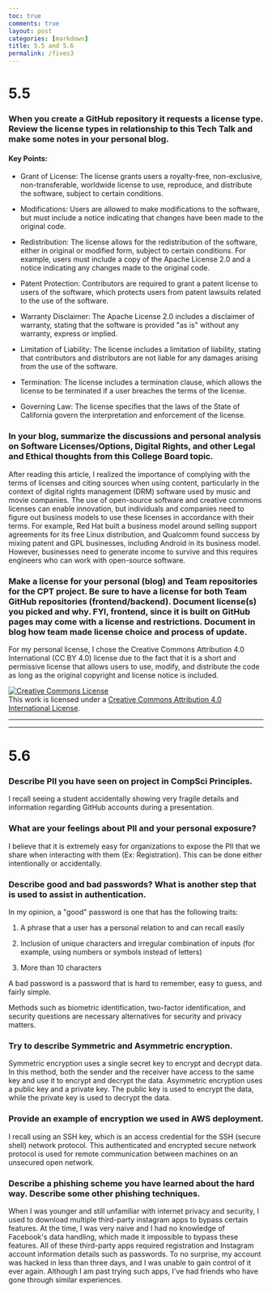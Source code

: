 ```yaml
---
toc: true
comments: true
layout: post
categories: [markdown]
title: 5.5 and 5.6
permalink: /fives3
---
```


# 5.5

### When you create a GitHub repository it requests a license type. Review the license types in relationship to this Tech Talk and make some notes in your personal blog.

#### Key Points:

- Grant of License: The license grants users a royalty-free, non-exclusive, non-transferable, worldwide license to use, reproduce, and distribute the software, subject to certain conditions.

- Modifications: Users are allowed to make modifications to the software, but must include a notice indicating that changes have been made to the original code.

- Redistribution: The license allows for the redistribution of the software, either in original or modified form, subject to certain conditions. For example, users must include a copy of the Apache License 2.0 and a notice indicating any changes made to the original code.

- Patent Protection: Contributors are required to grant a patent license to users of the software, which protects users from patent lawsuits related to the use of the software.

- Warranty Disclaimer: The Apache License 2.0 includes a disclaimer of warranty, stating that the software is provided "as is" without any warranty, express or implied.

- Limitation of Liability: The license includes a limitation of liability, stating that contributors and distributors are not liable for any damages arising from the use of the software.

- Termination: The license includes a termination clause, which allows the license to be terminated if a user breaches the terms of the license.

- Governing Law: The license specifies that the laws of the State of California govern the interpretation and enforcement of the license.

### In your blog, summarize the discussions and personal analysis on Software Licenses/Options, Digital Rights, and other Legal and Ethical thoughts from this College Board topic.

After reading this article, I realized the importance of complying with the terms of licenses and citing sources when using content, particularly in the context of digital rights management (DRM) software used by music and movie companies. The use of open-source software and creative commons licenses can enable innovation, but individuals and companies need to figure out business models to use these licenses in accordance with their terms. For example, Red Hat built a business model around selling support agreements for its free Linux distribution, and Qualcomm found success by mixing patent and GPL businesses, including Android in its business model. However, businesses need to generate income to survive and this requires engineers who can work with open-source software.

### Make a license for your personal (blog) and Team repositories for the CPT project. Be sure to have a license for both Team GitHub repositories (frontend/backend). Document license(s) you picked and why. FYI, frontend, since it is built on GitHub pages may come with a license and restrictions. Document in blog how team made license choice and process of update.

For my personal license, I chose the Creative Commons Attribution 4.0 International (CC BY 4.0) license due to the fact that it is a short and permissive license that allows users to use, modify, and distribute the code as long as the original copyright and license notice is included. 

<a rel="license" href="http://creativecommons.org/licenses/by/4.0/"><img alt="Creative Commons License" style="border-width:0" src="https://i.creativecommons.org/l/by/4.0/88x31.png" /></a><br />This work is licensed under a <a rel="license" href="http://creativecommons.org/licenses/by/4.0/">Creative Commons Attribution 4.0 International License</a>.

---
---

# 5.6

### Describe PII you have seen on project in CompSci Principles.

I recall seeing a student accidentally showing very fragile details and information regarding GitHub accounts during a presentation.

### What are your feelings about PII and your personal exposure?

I believe that it is extremely easy for organizations to expose the PII that we share when interacting with them (Ex: Registration). This can be done either intentionally or accidentally.

### Describe good and bad passwords? What is another step that is used to assist in authentication.

In my opinion, a "good" password is one that has the following traits: 

1. A phrase that a user has a personal relation to and can recall easily

2. Inclusion of unique characters and irregular combination of inputs (for example, using numbers or symbols instead of letters)

3. More than 10 characters

A bad password is a password that is hard to remember, easy to guess, and fairly simple.

Methods such as biometric identification, two-factor identification, and security questions are necessary alternatives for security and privacy matters.

### Try to describe Symmetric and Asymmetric encryption.

Symmetric encryption uses a single secret key to encrypt and decrypt data. In this method, both the sender and the receiver have access to the same key and use it to encrypt and decrypt the data. Asymmetric encryption uses a public key and a private key. The public key is used to encrypt the data, while the private key is used to decrypt the data.

### Provide an example of encryption we used in AWS deployment.

I recall using an SSH key, which is an access credential for the SSH (secure shell) network protocol. This authenticated and encrypted secure network protocol is used for remote communication between machines on an unsecured open network. 

### Describe a phishing scheme you have learned about the hard way. Describe some other phishing techniques.

When I was younger and still unfamiliar with internet privacy and security, I used to download multiple third-party instagram apps to bypass certain features. At the time, I was very naive and I had no knowledge of Facebook's data handling, which made it impossible to bypass these features. All of these third-party apps required registration and Instagram account information details such as passwords. To no surprise, my account was hacked in less than three days, and I was unable to gain control of it ever again. Although I am past trying such apps, I've had friends who have gone through similar experiences.